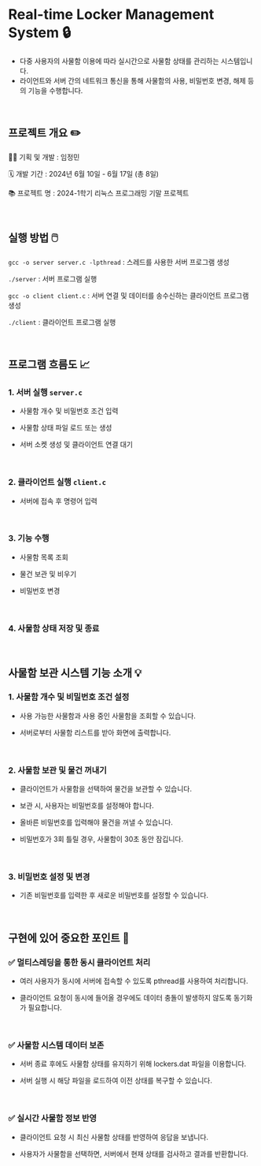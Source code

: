 # Real-time Locker Management System 🔒

- 다중 사용자의 사물함 이용에 따라 실시간으로 사물함 상태를 관리하는 시스템입니다.
- 라이언트와 서버 간의 네트워크 통신을 통해 사물함의 사용, 비밀번호 변경, 해제 등의 기능을 수행합니다.

<br/>

## 프로젝트 개요 ✏️ 

👩‍💻 기획 및 개발 : 임정민

🗓 개발 기간 : 2024년 6월 10일 - 6월 17일 (총 8일)

📚 프로젝트 명 : 2024-1학기 리눅스 프로그래밍 기말 프로젝트

<br/>

## 실행 방법 🖱️ 

```gcc -o server server.c -lpthread``` : 스레드를 사용한 서버 프로그램 생성

```./server``` : 서버 프로그램 실행

```gcc -o client client.c``` : 서버 연결 및 데이터를 송수신하는 클라이언트 프로그램 생성

```./client``` : 클라이언트 프로그램 실행

<br/>

## 프로그램 흐름도 📈 

### 1. 서버 실행 ```server.c```

- 사물함 개수 및 비밀번호 조건 입력

- 사물함 상태 파일 로드 또는 생성

- 서버 소켓 생성 및 클라이언트 연결 대기

</br>

### 2. 클라이언트 실행 ```client.c```

- 서버에 접속 후 명령어 입력

</br>

### 3. 기능 수행

- 사물함 목록 조회

- 물건 보관 및 비우기

- 비밀번호 변경

</br>

### 4. 사물함 상태 저장 및 종료

<br/>

## 사물함 보관 시스템 기능 소개 💡 

### 1. 사물함 개수 및 비밀번호 조건 설정

- 사용 가능한 사물함과 사용 중인 사물함을 조회할 수 있습니다.

- 서버로부터 사물함 리스트를 받아 화면에 출력합니다.

</br>

### 2. 사물함 보관 및 물건 꺼내기

- 클라이언트가 사물함을 선택하여 물건을 보관할 수 있습니다.

- 보관 시, 사용자는 비밀번호를 설정해야 합니다.

- 올바른 비밀번호를 입력해야 물건을 꺼낼 수 있습니다.

- 비밀번호가 3회 틀릴 경우, 사물함이 30초 동안 잠깁니다.

</br>

### 3. 비밀번호 설정 및 변경

- 기존 비밀번호를 입력한 후 새로운 비밀번호를 설정할 수 있습니다.

</br>

## 구현에 있어 중요한 포인트 🚨 

### ✅ 멀티스레딩을 통한 동시 클라이언트 처리

- 여러 사용자가 동시에 서버에 접속할 수 있도록 pthread를 사용하여 처리합니다.

- 클라이언트 요청이 동시에 들어올 경우에도 데이터 충돌이 발생하지 않도록 동기화가 필요합니다.

</br>

### ✅ 사물함 시스템 데이터 보존

- 서버 종료 후에도 사물함 상태를 유지하기 위해 lockers.dat 파일을 이용합니다.

- 서버 실행 시 해당 파일을 로드하여 이전 상태를 복구할 수 있습니다.

</br>

### ✅ 실시간 사물함 정보 반영

- 클라이언트 요청 시 최신 사물함 상태를 반영하여 응답을 보냅니다.

- 사용자가 사물함을 선택하면, 서버에서 현재 상태를 검사하고 결과를 반환합니다.

</br>
